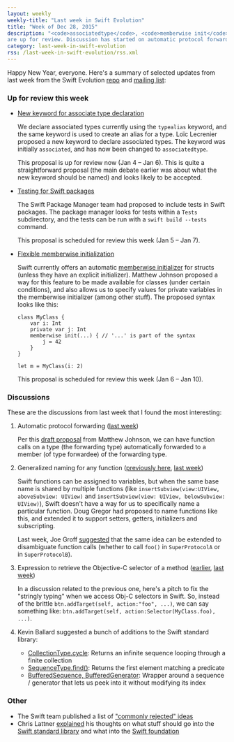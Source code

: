 ```yaml
---
layout: weekly
weekly-title: "Last week in Swift Evolution"
title: "Week of Dec 28, 2015"
description: "<code>associatedtype</code>, <code>memberwise init</code> and package testing
are up for review. Discussion has started on automatic protocol forwarding." 
category: last-week-in-swift-evolution
rss: /last-week-in-swift-evolution/rss.xml
---
```


Happy New Year, everyone. Here's a summary of selected updates from last
week from the Swift Evolution
[repo](https://github.com/apple/swift-evolution) and [mailing
list](https://lists.swift.org/pipermail/swift-evolution/):

### Up for review this week

  - [New keyword for associate type declaration][associated]

    We declare associated types currently using the `typealias` keyword,
    and the same keyword is used to create an alias for a type. Loïc
    Lecrenier proposed a new keyword to declare associated types. The
    keyword was initially `associated`, and has now been changed to
    `associatedtype`.
    
    This proposal is up for review now
    (Jan 4 &ndash; Jan 6). This is quite a straightforward proposal (the main
    debate earlier was about what the new keyword should be named) and looks
    likely to be accepted.

  - [Testing for Swift packages][swift_tests]

    The Swift Package Manager team had proposed to include tests in
    Swift packages. The package manager looks for tests within a `Tests`
    subdirectory, and the tests can be run with a `swift build --tests`
    command.

    This proposal is scheduled for review this week (Jan 5 &ndash; Jan 7).

  - [Flexible memberwise initialization][flexible_init]

    Swift currently offers an automatic [memberwise
    initializer][memberwise_swift_book] for structs (unless they
    have an explicit initializer).
    Matthew Johnson proposed a way for this feature to be made available
    for classes (under certain conditions), and also allows us to
    specify values for private variables in the memberwise initializer
    (among other stuff). The proposed syntax looks like this:

        class MyClass {
            var i: Int
            private var j: Int
            memberwise init(...) { // '...' is part of the syntax
                j = 42
            }
        }

        let m = MyClass(i: 2)

    This proposal is scheduled for review this week (Jan 6 &ndash; Jan 10).

[associated]: https://github.com/apple/swift-evolution/blob/master/proposals/0011-replace-typealias-associated.md
[swift_tests]: https://github.com/apple/swift-evolution/blob/master/proposals/0019-package-manager-testing.md
[flexible_init]: https://github.com/apple/swift-evolution/blob/master/proposals/0018-flexible-memberwise-initialization.md
[memberwise_swift_book]: https://developer.apple.com/library/ios/documentation/Swift/Conceptual/Swift_Programming_Language/Initialization.html#//apple_ref/doc/uid/TP40014097-CH18-ID214

### Discussions

These are the discussions from last week that I found the most interesting:

 1. <a name="protocol-forwarding"></a>
    Automatic protocol forwarding ([last week](https://lists.swift.org/pipermail/swift-evolution/Week-of-Mon-20151228/004737.html))

    Per this [draft proposal](https://github.com/anandabits/swift-evolution/blob/automatic-protocol-forwarding/proposals/NNNN-automatic-protocol-forwarding.md) from Matthew Johnson, we can have function calls on a type (the forwarding type) automatically forwarded to a member (of type forwardee) of the forwarding type.

 2. <a name="naming-functions"></a>
    Generalized naming for any function
    ([previously here](http://roopc.net/last-week-in-swift-evolution/2015/swift-evolution-week-of-12-21/#naming-functions),
    [last week](https://lists.swift.org/pipermail/swift-evolution/Week-of-Mon-20151228/004631.html))

    Swift functions can be assigned to variables, but when the same base
    name is shared by multiple functions (like
    `insertSubview(view:UIView, aboveSubview: UIView)` and
    `insertSubview(view: UIView, belowSubview: UIView)`), Swift doesn't
    have a way for us to specifically name a particular function. Doug
    Gregor had proposed to name functions like this, and extended it to
    support setters, getters, initializers and subscripting.

    Last week, Joe Groff [suggested](https://lists.swift.org/pipermail/swift-evolution/Week-of-Mon-20151228/004741.html) that the same idea can be extended to disambiguate function calls (whether to call `foo()` in `SuperProtocolA` or in `SuperProtocolB`).

 3. <a name="objc-selector"></a>
    Expression to retrieve the Objective-C selector of a method
    ([earlier](https://lists.swift.org/pipermail/swift-evolution/Week-of-Mon-20151221/004559.html),
    [last week](https://lists.swift.org/pipermail/swift-evolution/Week-of-Mon-20151228/004661.html))

    In a discussion related to the previous one, here's a pitch to fix
    the "stringly typing" when we access Obj-C selectors in Swift. So,
    instead of the brittle `btn.addTarget(self, action:"foo", ...)`,
    we can say something like:
    `btn.addTarget(self, action:Selector(MyClass.foo), ...)`.
 
 4. Kevin Ballard suggested a bunch of additions to the Swift
    standard library:

      - [CollectionType.cycle](https://lists.swift.org/pipermail/swift-evolution/Week-of-Mon-20151228/004635.html): Returns an infinite sequence looping through a finite collection
      - [SequenceType.find()](https://lists.swift.org/pipermail/swift-evolution/Week-of-Mon-20151228/004814.html): Returns the first element matching a predicate
      - [BufferedSequence, BufferedGenerator](https://lists.swift.org/pipermail/swift-evolution/Week-of-Mon-20151228/005010.html): Wrapper around a
        sequence / generator that lets us peek into it without modifying its index
    
### Other

 - The Swift team published a list of ["commonly rejected" ideas][wont_fix]
 - Chris Lattner [explained](https://lists.swift.org/pipermail/swift-evolution/Week-of-Mon-20151228/005046.html) his thoughts on what stuff should go into the [Swift standard library](https://github.com/apple/swift/tree/master/stdlib/public)
   and what into the [Swift foundation](https://github.com/apple/swift-corelibs-foundation)

[wont_fix]: https://github.com/apple/swift-evolution/blob/master/commonly_proposed.md

